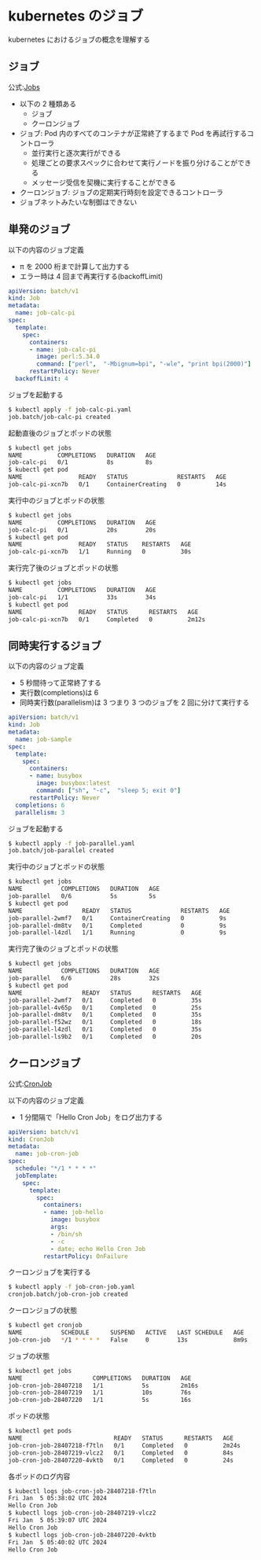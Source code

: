 # kubernetes のジョブ

kubernetes におけるジョブの概念を理解する

## ジョブ

公式:[Jobs](https://kubernetes.io/docs/concepts/workloads/controllers/job/)

- 以下の 2 種類ある
  - ジョブ
  - クーロンジョブ
- ジョブ: Pod 内のすべてのコンテナが正常終了するまで Pod を再試行するコントローラ
  - 並行実行と逐次実行ができる
  - 処理ごとの要求スペックに合わせて実行ノードを振り分けることができる
  - メッセージ受信を契機に実行することができる
- クーロンジョブ: ジョブの定期実行時刻を設定できるコントローラ
- ジョブネットみたいな制御はできない

## 単発のジョブ

以下の内容のジョブ定義

- π を 2000 桁まで計算して出力する
- エラー時は 4 回まで再実行する(backoffLimit)

```yaml:job-calc-pi.yaml
apiVersion: batch/v1
kind: Job
metadata:
  name: job-calc-pi
spec:
  template:
    spec:
      containers:
      - name: job-calc-pi
        image: perl:5.34.0
        command: ["perl",  "-Mbignum=bpi", "-wle", "print bpi(2000)"]
      restartPolicy: Never
  backoffLimit: 4
```

ジョブを起動する

```bash
$ kubectl apply -f job-calc-pi.yaml
job.batch/job-calc-pi created
```

起動直後のジョブとポッドの状態

```bash
$ kubectl get jobs
NAME          COMPLETIONS   DURATION   AGE
job-calc-pi   0/1           8s         8s
$ kubectl get pod
NAME                READY   STATUS              RESTARTS   AGE
job-calc-pi-xcn7b   0/1     ContainerCreating   0          14s
```

実行中のジョブとポッドの状態

```bash
$ kubectl get jobs
NAME          COMPLETIONS   DURATION   AGE
job-calc-pi   0/1           20s        20s
$ kubectl get pod
NAME                READY   STATUS    RESTARTS   AGE
job-calc-pi-xcn7b   1/1     Running   0          30s
```

実行完了後のジョブとポッドの状態

```bash
$ kubectl get jobs
NAME          COMPLETIONS   DURATION   AGE
job-calc-pi   1/1           33s        34s
$ kubectl get pod
NAME                READY   STATUS      RESTARTS   AGE
job-calc-pi-xcn7b   0/1     Completed   0          2m12s
```

## 同時実行するジョブ

以下の内容のジョブ定義

- 5 秒間待って正常終了する
- 実行数(completions)は 6
- 同時実行数(parallelism)は 3
  つまり 3 つのジョブを 2 回に分けて実行する

```yaml:job-parallel.yaml
apiVersion: batch/v1
kind: Job
metadata:
  name: job-sample
spec:
  template:
    spec:
      containers:
      - name: busybox
        image: busybox:latest
        command: ["sh", "-c",  "sleep 5; exit 0"]
      restartPolicy: Never
  completions: 6
  parallelism: 3
```

ジョブを起動する

```bash
$ kubectl apply -f job-parallel.yaml
job.batch/job-parallel created
```

実行中のジョブとポッドの状態

```bash
$ kubectl get jobs
NAME           COMPLETIONS   DURATION   AGE
job-parallel   0/6           5s         5s
$ kubectl get pod
NAME                 READY   STATUS              RESTARTS   AGE
job-parallel-2wmf7   0/1     ContainerCreating   0          9s
job-parallel-dm8tv   0/1     Completed           0          9s
job-parallel-l4zdl   1/1     Running             0          9s
```

実行完了後のジョブとポッドの状態

```bash
$ kubectl get jobs
NAME           COMPLETIONS   DURATION   AGE
job-parallel   6/6           28s        32s
$ kubectl get pod
NAME                 READY   STATUS      RESTARTS   AGE
job-parallel-2wmf7   0/1     Completed   0          35s
job-parallel-4v65p   0/1     Completed   0          25s
job-parallel-dm8tv   0/1     Completed   0          35s
job-parallel-f52wz   0/1     Completed   0          18s
job-parallel-l4zdl   0/1     Completed   0          35s
job-parallel-ls9b2   0/1     Completed   0          20s
```

## クーロンジョブ

公式:[CronJob](https://kubernetes.io/docs/concepts/workloads/controllers/cron-jobs/)

以下の内容のジョブ定義

- 1 分間隔で「Hello Cron Job」をログ出力する

```yaml:job-cron-job.yaml
apiVersion: batch/v1
kind: CronJob
metadata:
  name: job-cron-job
spec:
  schedule: "*/1 * * * *"
  jobTemplate:
    spec:
      template:
        spec:
          containers:
          - name: job-hello
            image: busybox
            args:
            - /bin/sh
            - -c
            - date; echo Hello Cron Job
          restartPolicy: OnFailure
```

クーロンジョブを実行する

```bash
$ kubectl apply -f job-cron-job.yaml
cronjob.batch/job-cron-job created
```

クーロンジョブの状態

```bash
$ kubectl get cronjob
NAME           SCHEDULE      SUSPEND   ACTIVE   LAST SCHEDULE   AGE
job-cron-job   */1 * * * *   False     0        13s             8m9s
```

ジョブの状態

```bash
$ kubectl get jobs
NAME                    COMPLETIONS   DURATION   AGE
job-cron-job-28407218   1/1           5s         2m16s
job-cron-job-28407219   1/1           10s        76s
job-cron-job-28407220   1/1           5s         16s
```

ポッドの状態

```bash
$ kubectl get pods
NAME                          READY   STATUS      RESTARTS   AGE
job-cron-job-28407218-f7tln   0/1     Completed   0          2m24s
job-cron-job-28407219-vlcz2   0/1     Completed   0          84s
job-cron-job-28407220-4vktb   0/1     Completed   0          24s
```

各ポッドのログ内容

```bash
$ kubectl logs job-cron-job-28407218-f7tln
Fri Jan  5 05:38:02 UTC 2024
Hello Cron Job
$ kubectl logs job-cron-job-28407219-vlcz2
Fri Jan  5 05:39:07 UTC 2024
Hello Cron Job
$ kubectl logs job-cron-job-28407220-4vktb
Fri Jan  5 05:40:02 UTC 2024
Hello Cron Job
```
